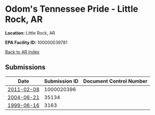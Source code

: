 # Odom's Tennessee Pride - Little Rock, AR

**Location:** Little Rock, AR

**EPA Facility ID:** 100000039781

[Back to AR Index](../../index.md)

## Submissions

| Date | Submission ID | Document Control Number |
|------|--------------|-------------------------|
| [2011-02-08](submissions/1000020396.md) | 1000020396 |  |
| [2004-06-21](submissions/35134.md) | 35134 |  |
| [1999-06-16](submissions/3163.md) | 3163 |  |
